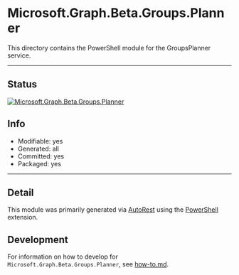 <!-- region Generated -->
# Microsoft.Graph.Beta.Groups.Planner
This directory contains the PowerShell module for the GroupsPlanner service.

---
## Status
[![Microsoft.Graph.Beta.Groups.Planner](https://img.shields.io/powershellgallery/v/Microsoft.Graph.Beta.Groups.Planner.svg?style=flat-square&label=Microsoft.Graph.Beta.Groups.Planner "Microsoft.Graph.Beta.Groups.Planner")](https://www.powershellgallery.com/packages/Microsoft.Graph.Beta.Groups.Planner/)

## Info
- Modifiable: yes
- Generated: all
- Committed: yes
- Packaged: yes

---
## Detail
This module was primarily generated via [AutoRest](https://github.com/Azure/autorest) using the [PowerShell](https://github.com/Azure/autorest.powershell) extension.

## Development
For information on how to develop for `Microsoft.Graph.Beta.Groups.Planner`, see [how-to.md](how-to.md).
<!-- endregion -->
